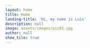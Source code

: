 ```yaml
---
layout: home
title: Home
landing-title: 'Hi, my name is Luis'
description: null
image: assets/images/pic01.jpg
author: null
show_tile: true
---
```



